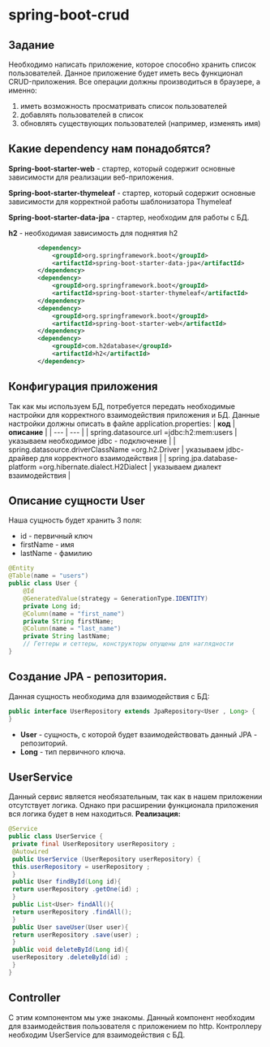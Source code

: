 # spring-boot-crud
## Задание
Необходимо написать приложение, которое способно хранить список
пользователей.
Данное приложение будет иметь весь функционал CRUD-приложения. Все
операции должны производиться в браузере, а именно:
1. иметь возможность просматривать список пользователей
2. добавлять пользователей в список
3. обновлять существующих пользователей (например, изменять имя)
## Какие dependency нам понадобятся?
**Spring-boot-starter-web** - стартер, который
содержит основные зависимости для
реализации веб-приложения.

**Spring-boot-starter-thymeleaf** - стартер,
который содержит основные зависимости
для корректной работы шаблонизатора Thymeleaf

**Spring-boot-starter-data-jpa** -  стартер, необходим для работы с БД.

**h2** - необходимая зависимость для
поднятия h2
```xml
        <dependency>
            <groupId>org.springframework.boot</groupId>
            <artifactId>spring-boot-starter-data-jpa</artifactId>
        </dependency>
        <dependency>
            <groupId>org.springframework.boot</groupId>
            <artifactId>spring-boot-starter-thymeleaf</artifactId>
        </dependency>
        <dependency>
            <groupId>org.springframework.boot</groupId>
            <artifactId>spring-boot-starter-web</artifactId>
        </dependency>
        <dependency>
            <groupId>com.h2database</groupId>
            <artifactId>h2</artifactId>
        </dependency>
 ```
## Конфигурация приложения

Так как мы используем БД, потребуется передать необходимые настройки
для корректного взаимодействия приложения и БД. Данные настройки
должны описать в файле application.properties:
| **код** | **описание** |
| --- | --- |
| spring.datasource.url =jdbc:h2:mem:users | указываем необходимое jdbc - подключение |
| spring.datasource.driverClassName =org.h2.Driver | указываем jdbc-драйвер для корректного взаимодействия |
| spring.jpa.database-platform =org.hibernate.dialect.H2Dialect | указываем диалект взаимодействия |
## Описание сущности User
Наша сущность будет хранить 3 поля:
- id - первичный ключ
- firstName - имя
- lastName - фамилию
 
```java
@Entity
@Table(name = "users")
public class User {
    @Id
    @GeneratedValue(strategy = GenerationType.IDENTITY)
    private Long id;
    @Column(name = "first_name")
    private String firstName;
    @Column(name = "last_name")
    private String lastName;
    // Геттеры и сеттеры, конструкторы опущены для наглядности
}
```
## Создание JPA - репозитория.
Данная сущность необходима для взаимодействия с БД:
```java
public interface UserRepository extends JpaRepository<User , Long> {
}
```
- **User** - сущность, с которой будет взаимодействовать данный JPA -
репозиторий.
- **Long** - тип первичного ключа.

## UserService
Данный сервис является необязательным, так как в нашем приложении
отсутствует логика. Однако при расширении функционала приложения вся
логика будет в нем находиться.
**Реализация:**
```java
@Service
public class UserService {
 private final UserRepository userRepository ;
 @Autowired
 public UserService (UserRepository userRepository) {
 this.userRepository = userRepository ;
 }
 public User findById(Long id){
 return userRepository .getOne(id) ;
 }
 public List<User> findAll(){
 return userRepository .findAll();
 }
 public User saveUser(User user){
 return userRepository .save(user) ;
 }
 public void deleteById(Long id){
 userRepository .deleteById(id) ;
 }
}
```
## Controller
С этим компонентом мы уже знакомы. Данный компонент необходим для
взаимодействия пользователя с приложением по http. Контроллеру
необходим UserService для взаимодействия с БД.
